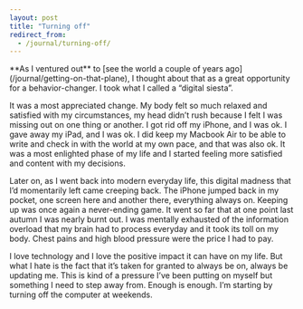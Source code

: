 ```yaml
---
layout: post
title: "Turning off"
redirect_from:
  - /journal/turning-off/
---
```


<p class="intro" markdown="1">**As I ventured out** to [see the world a couple of years ago](/journal/getting-on-that-plane), I thought about that as a great opportunity for a behavior-changer. I took what I called a “digital siesta”.</p>

It was a most appreciated change. My body felt so much relaxed and satisfied with my circumstances, my head didn’t rush because I felt I was missing out on one thing or another. I got rid off my iPhone, and I was ok. I gave away my iPad, and I was ok. I did keep my Macbook Air to be able to write and check in with the world at my own pace, and that was also ok. It was a most enlighted phase of my life and I started feeling more satisfied and content with my decisions.

Later on, as I went back into modern everyday life, this digital madness that I’d momentarily left came creeping back. The iPhone jumped back in my pocket, one screen here and another there, everything always on. Keeping up was once again a never-ending game. It went so far that at one point last autumn I was nearly burnt out. I was mentally exhausted of the information overload that my brain had to process everyday and it took its toll on my body. Chest pains and high blood pressure were the price I had to pay.

I love technology and I love the positive impact it can have on my life. But what I hate is the fact that it’s taken for granted to always be on, always be updating me. This is kind of a pressure I’ve been putting on myself but something I need to step away from. Enough is enough. I’m starting by turning off the computer at weekends.
